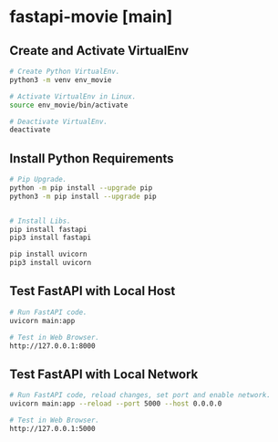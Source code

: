 # fastapi-movie [main]

## Create and Activate VirtualEnv
```sh
# Create Python VirtualEnv. 
python3 -m venv env_movie

# Activate VirtualEnv in Linux.
source env_movie/bin/activate

# Deactivate VirtualEnv.
deactivate

```

## Install Python Requirements
```sh
# Pip Upgrade.
python -m pip install --upgrade pip
python3 -m pip install --upgrade pip


# Install Libs.
pip install fastapi
pip3 install fastapi

pip install uvicorn
pip3 install uvicorn

```

## Test FastAPI with Local Host
```sh
# Run FastAPI code. 
uvicorn main:app

# Test in Web Browser.
http://127.0.0.1:8000

```

## Test FastAPI with Local Network
```sh
# Run FastAPI code, reload changes, set port and enable network. 
uvicorn main:app --reload --port 5000 --host 0.0.0.0

# Test in Web Browser.
http://127.0.0.1:5000

```

